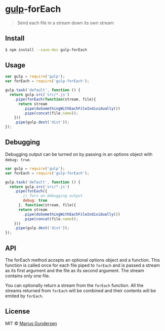 # [gulp](http://gulpjs.com)-forEach

> Send each file in a stream down its own stream


## Install

```bash
$ npm install --save-dev gulp-forEach
```


## Usage

```js
var gulp = require('gulp');
var forEach = require('gulp-forEach');

gulp.task('default', function () {
  return gulp.src('src/*.js')
    .pipe(forEach(function(stream, file){
      return stream
        .pipe(doSomethingWithEachFileIndividually())
        .pipe(concat(file.name));
    }))
    .pipe(gulp.dest('dist'));
});
```

## Debugging

Debugging output can be turned on by passing in an options object with `debug: true`.

```js
var gulp = require('gulp');
var forEach = require('gulp-forEach');

gulp.task('default', function () {
  return gulp.src('src/*.js')
    .pipe(forEach({
        // Turn on debugging output
        debug: true
      }, function(stream, file){
      return stream
        .pipe(doSomethingWithEachFileIndividually())
        .pipe(concat(file.name));
    }))
    .pipe(gulp.dest('dist'));
});
```


## API

The forEach method accepts an optional options object and a function. This function is called once for each file piped to `forEach` and is passed a stream as its first argument and the file as its second argument. The stream contains only one file.

You can optionally return a stream from the `forEach` function. All the streams returned from `forEach` will be combined and their contents will be emited by `forEach`.

## License

MIT © [Marius Gundersen](https://github.com/mariusGundersen)
